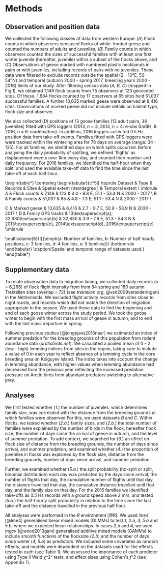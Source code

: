 
# Methods

## Observation and position data

We collected the following classes of data from western Europe: (*A*) Flock counts in which observers censused flocks of white-fronted geese and counted the numbers of adults and juveniles, (*B*) Family counts in which observers counted the sizes of successful families with at least one first winter juvenile (hereafter, juvenile) within a subset of the flocks above, and (*C*) Observations of geese marked with numbered plastic neckbands in pairs or with juveniles, including records of pairs with no juveniles. These data were filtered to exclude records outside the spatial (2 - 10°E, 50 - 54°N) and temporal (autumn 2000 - spring 2017, breeding years 2000 - 2016) limits of our study.
After filtering census data (*A, B, C*) (mapped in Fig.1), we obtained 7,149 flock counts from 75 observers at 123 geocoded sites. Of these, 1,884 flocks counted by 17 observers at 65 sites held 51,037 successful families. A further 10,635 marked geese were observed at 8,416 sites. Observations of marked geese did not include details on habitat type, flock size and observer.

We also collected (*D*) positions of 13 goose families (13 adult pairs, 38 juveniles) fitted with GPS loggers (2013, n = 3, 2014, n = 4: e-obs GmBH, & 2016, n = 6: madebytheo). In addition, 2016 loggers collected 0.5 Hz position data from take-off events. Families fitted with GPS loggers were were tracked within the wintering area for 78 days on average (range: 34 - 135).
For all families, we identified days on which splits occurred. Before analysing the daily probability of splitting, we defined 'flights' as displacement events over 1km every day, and counted their number and daily frequency. For 2016 families, we identified the half-hour when they split, and used the available take-off data to find the time since the last take-off at each half-hour.

\begin{table*} \centering
\begin{tabular}{c*5l}
\toprule
Dataset & Type & Records & Sites & Spatial extent (\textdegree ) & Temporal extent \\
\midrule
A & Flock counts & 7,149 & 123 & 4.0 - 8.8 E, 51.1 - 53.4 N & 2000 - 2017 \\
B & Family counts & 51,037 & 65 & 4.8 - 7.3 E, 51.1 - 53.4 N & 2000 - 2017 \\

C & Marked geese & 10,635 & 8,416 & 2.7 - 9.7 E, 50.9 - 53.9 N & 2000 - 2017 \\
D & Family GPS tracks & 13\textsuperscript{a}; 32,630\textsuperscript{b} & 32,630 & 3.9 - 7.9 E, 51.3 - 54.3 N & 2013\textsuperscript{c}, 2014\textsuperscript{d}, 2016\textsuperscript{e} \\\midrule

\multicolumn{6}{l}{\emph{a: Number of families, b: Number of half hourly positions, c: 3 families, d: 4 families, e: 5 families}}\\
\bottomrule
\end{tabular}
\caption{Spatial and temporal range of datasets used.}
\end{table*}

## Supplementary data

To relate observation data to migration timing, we collected daily records (n = 6,266) of flock flight intensity from from 84 spring and 180 autumn Trektellen sites (overlap = 72) (see *trektellen.org*, @van2009veranderingen) in the Netherlands.
We excluded flight activity records from sites close to night roosts, and records which did not match the direction of migration appropriate to the season. We used these data to find the beginning and end of each goose winter across the study period. We took the goose winter to begin with the first mass arrival of geese in autumn, and to end with the last mass departure in spring.

Following previous studies [@jongejans2015naar] we estimated an index of summer predation for the breeding grounds of this population from rodent abundance data (*arcticbirds.net*). We calculated a pooled mean of 0 - 2 (low - high) lemming indices from sites in the region, taking care to include a value of 0 in each year to reflect absence of a lemming cycle in the core breeding area on Kolguyev Island. The index takes into account the change in lemming abundance, with higher values when lemming abundance had decreased from the previous year reflecting the increased predation pressure on Arctic birds from abundant predators switching to alternative prey.

## Analyses

We first tested whether (*1.*) the number of juveniles, which determines family size, was correlated with the distance from the breeding grounds at which families were observed For this, we used datasets *B* and *C*. Within flocks, we tested whether (*2.a.*) family sizes, and (*2.b.*) the total number of families were explained by the number of birds in the flock, hereafter flock size, the number of days since the arrival of geese in autumn, and the level of summer predation. To add context, we searched for (*3.*) an effect on flock size of distance from the breeding grounds, the number of days since arrival, and summer predation, and examined whether (*4.*) the proportion of juveniles in flocks was explained by the flock size, distance from the breeding grounds, number of days since arrival, and summer predation.

Further, we examined whether (*5.a.*) the split probability (no-split or split, binomial distribution) each day was predicted by the days since arrival, the number of flights that day, the cumulative number of flights until that day, the distance travelled that day, the cumulative distance travelled until that day, and the family size on that day. For the 2016 families we identified take-offs as 0.5 Hz records with a ground speed above 2 m/s, and tested (*5.b.*) the half-hourly split probability in relation to the time since the last take-off and the distance travelled in the previous half hour.

All analyses were performed in the *R* environment [@R]. We used *lme4* [@lme4] generalised linear mixed models (GLMMs) to test *1, 2.a, 3, 5.a* and *5.b*, where we expected linear relationships. In cases *2.b* and *4*, we used *mgcv* [@wood2013gam] generalised additive mixed models (GAMMs) to include smooth functions of the flocksize (*2.b*) and the number of days since winter (*4, 5.b*) as predictors. We included some covariates as random effects, and models were dependent on the datasets used for the effects tested in each (see Table 1). We assessed the importance of each predictor using Type II Wald χ^2^ tests, and effect sizes using Cohen's *f^2* (see Appendix 1).
